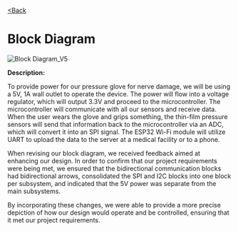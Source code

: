 
[<Back](https://team-208-github-io.github.io/egr314-team208.github.io/)

# Block Diagram
![Block Diagram_V5](https://user-images.githubusercontent.com/93965371/235589390-d19bb88b-a925-4fc5-9294-930ae35e9157.png)

**Description:**

To provide power for our pressure glove for nerve damage, we will be using a 5V, 1A wall outlet to operate the device. The power will flow into a voltage regulator, which will output 3.3V and proceed to the microcontroller. The microcontroller will communicate with all our sensors and receive data. When the user wears the glove and grips something, the thin-film pressure sensors will send that information back to the microcontroller via an ADC, which will convert it into an SPI signal. The ESP32 Wi-Fi module will utilize UART to upload the data to the server at a medical facility or to a phone. 

 When revising our block diagram, we received feedback aimed at enhancing our design. In order to confirm that our project requirements were being met, we ensured that the bidirectional communication blocks had bidirectional arrows, consolidated the SPI and I2C blocks into one block per subsystem, and indicated that the 5V power was separate from the main subsystems.

By incorporating these changes, we were able to provide a more precise depiction of how our design would operate and be controlled, ensuring that it met our project requirements.
